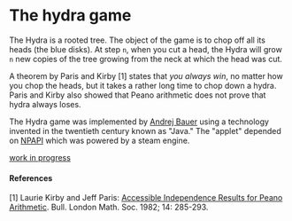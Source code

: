 # The hydra game

The Hydra is a rooted tree. The object of the game is to chop off all its heads (the blue disks). At step `n`, when you cut a head, the Hydra will grow `n` new copies of the tree growing from the neck at which the head was cut.

A theorem by Paris and Kirby [1] states that *you always win*, no matter how you chop the heads, but it takes a rather long time to chop down a hydra. Paris and Kirby also showed that Peano arithmetic does not prove that hydra always loses.

The Hydra game was implemented by [Andrej Bauer](http://andrej.com/) using a technology invented in the twentieth century known as "Java." The "applet" depended on [NPAPI](https://en.wikipedia.org/wiki/NPAPI) which was powered by a steam engine.

[work in progress](https://wasoxygen.github.io/hydra/hydra.html)

#### References

[1] Laurie Kirby and Jeff Paris: [Accessible Independence Results for Peano Arithmetic](http://faculty.baruch.cuny.edu/lkirby/accessible_independence_results.pdf). Bull. London Math. Soc. 1982; 14: 285-293.

